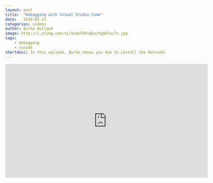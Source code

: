 ```yaml
---
layout: post
title:  "Debugging with Visual Studio Code"
date:   2016-03-11
categories: videos
author: Burke Holland
image: http://i.ytimg.com/vi/1e4eFkPxQSw/hqdefault.jpg
tags: 
    - debugging
    - vscode
shortdesc: In this episode, Burke shows you how to install the NativeScript extension for Visual Studio Code, and how you can debug your TypeScript applications in real time.
---
```

<iframe width="640" height="360" src="https://www.youtube.com/embed/1e4eFkPxQSw" frameborder="0" allowfullscreen></iframe>
